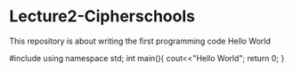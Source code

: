 # Lecture2-Cipherschools
This repository is about writing the first programming code Hello World

#include using namespace std; int main(){ cout<<"Hello World"; return 0; }
